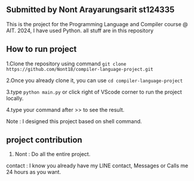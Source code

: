 ## Submitted by Nont Arayarungsarit st124335
This is the project for the Programming Language and Compiler course @ AIT. 2024, I have used Python.
all stuff are in this repository


## How to run project
1.Clone the repository using command `git clone https://github.com/Nont18/compiler-language-project.git`      

2.Once you already clone it, you can use `cd compiler-language-project`         

3.type `python main.py` or click right of VScode corner to run the project locally.     

4.type your command after >> to see the result.       

Note : I designed this project based on shell command.       


## project contribution
1. Nont : Do all the entire project.     

contact : I know you already have my LINE contact, Messages or Calls me 24 hours as you want.    



